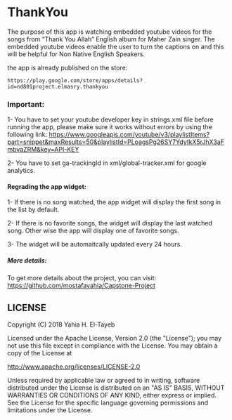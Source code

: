 # ThankYou

The purpose of this app is watching embedded youtube videos for the songs from “Thank You Allah”
English album for Maher Zain singer. The embedded youtube videos enable the user to turn the
captions on and this will be helpful for Non Native English Speakers.

the app is already published on the store:

    https://play.google.com/store/apps/details?id=nd801project.elmasry.thankyou

### Important:

1- You have to set your youtube developer key in strings.xml file before running the app, please make sure it works without errors by using the following link: https://www.googleapis.com/youtube/v3/playlistItems?part=snippet&maxResults=50&playlistId=PLoagsPg26SY7YdytkX5rJhX3aFmbvaZRM&key=API-KEY

2- You have to set ga-trackingId in xml/global-tracker.xml for google analytics.

#### Regrading the app widget:
1- If there is no song watched, the app widget will display the first song in the list by default.

2- If there is no favorite songs, the widget will display the last watched song. Other wise the app will display one of favorite songs.

3- The widget will be automaitcally updated every 24 hours.

##### More details:
To get more details about the project, you can visit: https://github.com/mostafayahia/Capstone-Project

## LICENSE

Copyright (C) 2018 Yahia H. El-Tayeb

Licensed under the Apache License, Version 2.0 (the "License");
you may not use this file except in compliance with the License.
You may obtain a copy of the License at

  http://www.apache.org/licenses/LICENSE-2.0

Unless required by applicable law or agreed to in writing, software
distributed under the License is distributed on an "AS IS" BASIS,
WITHOUT WARRANTIES OR CONDITIONS OF ANY KIND, either express or implied.
See the License for the specific language governing permissions and
limitations under the License.

